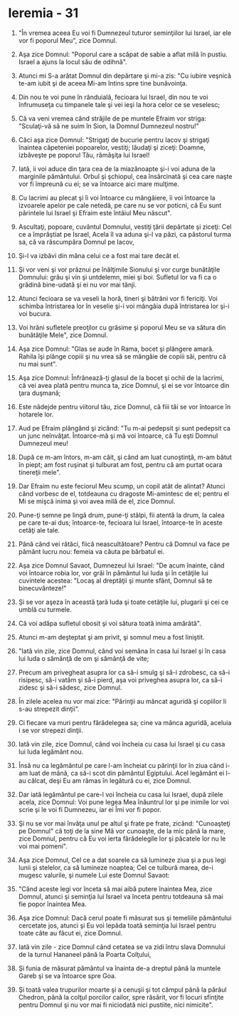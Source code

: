# Ieremia - 31

1. "În vremea aceea Eu voi fi Dumnezeul tuturor seminţiilor lui Israel, iar ele vor fi poporul Meu", zice Domnul. 

2. Aşa zice Domnul: "Poporul care a scăpat de sabie a aflat milă în pustiu. Israel a ajuns la locul său de odihnă". 

3. Atunci mi S-a arătat Domnul din depărtare şi mi-a zis: "Cu iubire veşnică te-am iubit şi de aceea Mi-am întins spre tine bunăvoinţa. 

4. Din nou te voi pune în rânduială, fecioara lui Israel, din nou te voi înfrumuseţa cu timpanele tale şi vei ieşi la hora celor ce se veselesc; 

6. Că va veni vremea când străjile de pe muntele Efraim vor striga: "Sculaţi-vă să ne suim în Sion, la Domnul Dumnezeul nostru!" 

7. Căci aşa zice Domnul: "Strigaţi de bucurie pentru Iacov şi strigaţi înaintea căpeteniei popoarelor, vestiţi; lăudaţi şi ziceţi: Doamne, izbăveşte pe poporul Tău, rămăşiţa lui Israel! 

8. Iată, ii voi aduce din ţara cea de la miazănoapte şi-i voi aduna de la marginile pământului. Orbul şi şchiopul, cea însărcinată şi cea care naşte vor fi împreună cu ei; se va întoarce aici mare mulţime. 

9. Cu lacrimi au plecat şi îi voi întoarce cu mângâiere, îi voi întoarce la izvoarele apelor pe cale netedă, pe care nu se vor poticni, că Eu sunt părintele lui Israel şi Efraim este întâiul Meu născut". 

10. Ascultaţi, popoare, cuvântul Domnului, vestiţi ţării depărtate şi ziceţi: Cel ce a împrăştiat pe Israel, Acela îl va aduna şi-l va păzi, ca păstorul turma sa, că va răscumpăra Domnul pe Iacov, 

11. Şi-l va izbăvi din mâna celui ce a fost mai tare decât el. 

12. Şi vor veni şi vor prăznui pe înălţimile Sionului şi vor curge bunătăţile Domnului: grâu şi vin şi untdelemn, miei şi boi. Sufletul lor va fi ca o grădină bine-udată şi ei nu vor mai tânji. 

13. Atunci fecioara se va veseli la horă, tineri şi bătrâni vor fi fericiţi. Voi schimba întristarea lor în veselie şi-i voi mângâia după întristarea lor şi-i voi bucura. 

14. Voi hrăni sufletele preoţilor cu grăsime şi poporul Meu se va sătura din bunătăţile Mele", zice Domnul. 

15. Aşa zice Domnul: "Glas se aude în Rama, bocet şi plângere amară. Rahila îşi plânge copiii şi nu vrea să se mângâie de copiii săi, pentru că nu mai sunt". 

16. Aşa zice Domnul: Înfrânează-ţi glasul de la bocet şi ochii de la lacrimi, că vei avea plată pentru munca ta, zice Domnul, şi ei se vor întoarce din ţara duşmană; 

17. Este nădejde pentru viitorul tău, zice Domnul, că fiii tăi se vor întoarce în hotarele lor. 

18. Aud pe Efraim plângând şi zicând: "Tu m-ai pedepsit şi sunt pedepsit ca un junc neînvăţat. Întoarce-mă şi mă voi întoarce, că Tu eşti Domnul Dumnezeul meu! 

19. După ce m-am întors, m-am căit, şi când am luat cunoştinţă, m-am bătut în piept; am fost ruşinat şi tulburat am fost, pentru că am purtat ocara tinereţii mele". 

20. Dar Efraim nu este  feciorul Meu scump, un copil atât de alintat? Atunci când vorbesc de el, totdeauna cu dragoste Mi-amintesc de el; pentru el Mi se mişcă inima şi voi avea milă de el, zice Domnul. 

21. Pune-ţi semne pe lingă drum, pune-ţi stâlpi, fii atentă la drum, la calea pe care te-ai dus; întoarce-te, fecioara lui Israel, întoarce-te în aceste cetăţi ale tale. 

22. Până când vei rătăci, fiică neascultătoare? Pentru că Domnul va face pe pământ lucru nou: femeia va căuta pe bărbatul ei. 

23. Aşa zice Domnul Savaot, Dumnezeul lui Israel: "De acum înainte, când voi întoarce robia lor, vor grăi în pământul lui Iuda şi în cetăţile lui cuvintele acestea: "Locaş al dreptăţii şi munte sfânt, Domnul să te binecuvânteze!" 

24. Şi se vor aşeza în această ţară Iuda şi toate cetăţile lui, plugarii şi cei ce umblă cu turmele. 

25. Că voi adăpa sufletul obosit şi voi sătura toată inima amărâtă". 

26. Atunci m-am deşteptat şi am privit, şi somnul meu a fost liniştit. 

27. "Iată vin zile, zice Domnul, când voi semăna în casa lui Israel şi în casa lui Iuda o sămânţă de om şi sămânţă de vite; 

28. Precum am privegheat asupra lor ca să-i smulg şi să-i zdrobesc, ca să-i risipesc, să-i vatăm şi să-i pierd, aşa voi priveghea asupra lor, ca să-i zidesc şi să-i sădesc, zice Domnul. 

29. În zilele acelea nu vor mai zice: "Părinţii au mâncat aguridă şi copiilor li s-au strepezit dinţii". 

30. Ci fiecare va muri pentru fărădelegea sa; cine va mânca aguridă, aceluia i se vor strepezi dinţii. 

31. Iată vin zile, zice Domnul, când voi încheia cu casa lui Israel şi cu casa lui Iuda legământ nou. 

32. Însă nu ca legământul pe care l-am încheiat cu părinţii lor în ziua când i-am luat de mână, ca să-i scot din pământul Egiptului. Acel legământ ei l-au călcat, deşi Eu am rămas în legătură cu ei, zice Domnul. 

33. Dar iată legământul pe care-l voi încheia cu casa lui Israel, după zilele acela, zice Domnul: Voi pune legea Mea înăuntrul lor şi pe inimile lor voi scrie şi le voi fi Dumnezeu, iar ei Îmi vor fi popor. 

34. Şi nu se vor mai învăţa unul pe altul şi frate pe frate, zicând: "Cunoaşteţi pe Domnul" că toţi de la sine Mă vor cunoaşte, de la mic până la mare, zice Domnul, pentru că Eu voi ierta fărădelegile lor şi păcatele lor nu le voi mai pomeni". 

35. Aşa zice Domnul, Cel ce a dat soarele ca să lumineze ziua şi a pus legi lunii şi stelelor, ca să lumineze noaptea; Cel ce tulbură marea, de-i mugesc valurile, şi numele Lui este Domnul Savaot: 

36. "Când aceste legi vor înceta să mai aibă putere înaintea Mea, zice Domnul, atunci şi seminţia lui Israel va înceta pentru totdeauna să mai fie popor înaintea Mea. 

37. Aşa zice Domnul: Dacă cerul poate fi măsurat sus şi temeliile pământului cercetate jos, atunci şi Eu voi lepăda toată seminţia lui Israel pentru toate câte au făcut ei, zice Domnul. 

38. Iată vin zile - zice Domnul când cetatea se va zidi întru slava Domnului de la turnul Hananeel până la Poarta Colţului, 

39. Şi funia de măsurat pământul va înainta de-a dreptul până la muntele Gareb şi se va întoarce spre Goa. 

40. Şi toată valea trupurilor moarte şi a cenuşii şi tot câmpul până la pârâul Chedron, până la colţul porcilor cailor, spre răsărit, vor fi locuri sfinţite pentru Domnul şi nu vor mai fi niciodată nici pustiite, nici nimicite". 


